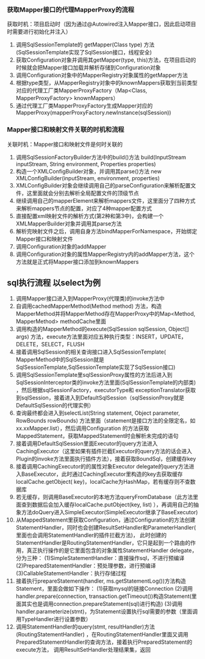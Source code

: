 ### 获取Mapper接口的代理MapperProxy的流程

获取时机：项目启动时（因为通过@Autowired注入Mapper接口，因此启动项目时需要进行初始化并注入）

1. 调用SqlSessionTemplate的 getMapper(Class<T> type) 方法(SqlSessionTemplate实现了SqlSession接口，线程安全)
2. 获取Configuration对象并调用其getMapper(type, this)方法，在项目启动的时候就会把Mapper接口加载并解析存储到Configuration对象
3. 调用Configuration对象中的MapperRegistry对象属性的getMapper方法
4. 根据type类型，从MapperRegistry对象中的knownMappers获取到当前类型对应的代理工厂类MapperProxyFactory（Map<Class<?>, MapperProxyFactory<?>>
   knownMappers）
5. 通过代理工厂类MapperProxyFactory生成Mapper对应的MapperProxy(mapperProxyFactory.newInstance(sqlSession))

### Mapper接口和映射文件关联的时机和流程

关联时机：Mapper接口和映射文件是何时关联的

1. 调用SqlSessionFactoryBuilder方法中的build()方法 build(InputStream inputStream, String environment, Properties properties)
2. 构造一个XMLConfigBuilder对象，并调用其parse()方法 new XMLConfigBuilder(inputStream, environment, properties)
3. XMLConfigBuilder对象会继续调用自己的parseConfiguration来解析配置文件，这里面就会分别去解析全局配置文件的顶级节点
4. 继续调用自己的mapperElement来解析mappers文件，这里面分了四种方式来解析mappers节点的配置，对应了4种mapper配置方式
5. 直接配置xml映射文件的解析方式(第2种和第3中)，会构建一个XMLMapperBuilder对象并调用其parse方法
6. 解析完映射文件之后，调用自身方法bindMapperForNamespace，开始绑定Mapper接口和映射文件
7. 调用Configuration对象的addMapper
8. 调用Configuration对象的属性MapperRegistry内的addMapper方法，这个方法就是正式将Mapper接口添加到knownMappers

## sql执行流程 以select为例

1. 调用Mapper接口进入到MapperProxy(代理类)的invoke方法中
2. 自调用cachedMapperMethod(Method method) 方法，构造MapperMethod并将MapperMethod存在MapperProxy中的Map<Method, MapperMethod>
   methodCache里面
3. 调用构造的MapperMethod的execute(SqlSession sqlSession, Object[] args)
   方法，execute方法里面对应五种执行类型：INSERT，UPDATE，DELETE，SELECT，FLUSH
4. 接着调用SqlSession的相关查询接口进入SqlSessionTemplate(
   MapperMethod中的SqlSession就是SqlSessionTemplate,SqlSessionTemplate实现了SqlSession接口)
5. 调用SqlSessionTemplate里sqlSessionProxy属性的方法后进入到SqlSessionInterceptor类的invoke方法里面(SqlSessionTemplate的内部类)
   ，然后根据sqlSessionFactory，executorType和
   exceptionTranslator获取到sqlSession，接着进入到DefaultSqlSession（sqlSessionProxy就是DefaultSqlSession的代理实例）
6. 查询最终都会进入到selectList(String statement, Object parameter, RowBounds rowBounds)
   方法里面（statement是接口方法的全限定名，如xx.xxMapper.list），然后调用Configuration 的方法获取MappedStatement，获取MappedStatement时会解析未完成的语句
7. 接着调用DefaultSqlSession里面Executor的query方法进入CachingExecutor（这里如果有插件拦截Executor的query方法的话会进入Plugin的invoke方法里面执行插件方法），接着获取BoundSql，创建缓存key
8. 接着调用CachingExecutor的的属性对象Executor delegate的query方法进入BaseExecutor，此时通过CachingExecutor里构造的key去获取缓存localCache.getObject(
   key)，localCache为HashMap，若有缓存则不查数据库
9. 若无缓存，则调用BaseExecutor的本地方法queryFromDatabase（此方法里面查到数据后会加入缓存localCache.putObject(key, list)
   ），再调用自己的抽象方法doQuery进入SimpleExecutor(SimpleExecutor继承了BaseExecutor)
10. 从MappedStatement里获取Configuration，通过Configuration的方法创建StatementHandler，同时也会创建ResultSetHandler和ParameterHandler(
    里面也会调用StatementHandler的插件拦截方法)， 此时创建的
    StatementHandler是RoutingStatementHandler，它只是起到一个路由的作用，真正执行操作的是它里面包含的对象属性StatementHandler delegate，分为三种：
    (1)SimpleStatementHandler：直接操作sql，不进行预编译
    (2)PreparedStatementHandler：预处理参数，进行预编译
    (3)CallableStatementHandler：执行存储过程
11. 接着执行prepareStatement(handler, ms.getStatementLog())方法构造Statement，里面会做如下操作：
    (1)获取mysql的链接Connection
    (2)调用handler.prepare(connection, transaction.getTimeout())构造Statement(里面其实也是调用connection.prepareStatement(sql)进行构造)
    (3)调用handler.parameterize(stmt)，为Statement设置执行sql需要的参数（里面调用TypeHandler进行设置参数）
12. 调用StatementHandler的query(stmt, resultHandler)方法(RoutingStatementHandler)
    ，在RoutingStatementHandler里面又调用PreparedStatementHandler的查询方法，接着执行PreparedStatement的execute方法，
    调用ResultSetHandler处理结果集，返回
